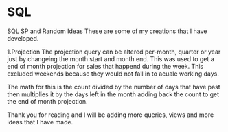# SQL
SQL SP and Random Ideas
These are some of my creations that I have developed.

1.Projection 
The projection query can be altered per-month, quarter or year just by changeing the month start and month end. This was used to get a 
end of month projection for sales that happend during the week. This excluded weekends because they would not fall in to acuale working 
days.

The math for this is the count divided by the number of days that have past then multiplies it by the days left in the month adding 
back the count to get the end of month projection.




Thank you for reading and I will be adding more queries, views and more ideas that I have made.
